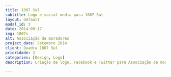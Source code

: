 ```yaml
---
title: 1007 Sul
subtitle: Logo e social media para 1007 Sul
layout: default
modal_id: 3
date: 2014-09-17
img: 1007s
alt: Associação de moradores
project_date: Setembro 2014
client: Quadra 1007 Sul
prioridade: 2
categories: [Design, Logo]
description: Criação de logo, Facebook e Twitter para Associação de moradores da 1007 Sul.

---
```

